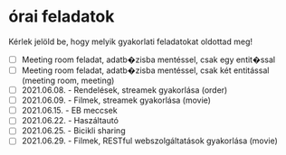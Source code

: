 # órai feladatok

Kérlek jelöld be, hogy melyik gyakorlati feladatokat oldottad meg!

* [ ] Meeting room feladat, adatb�zisba mentéssel, csak egy entit�ssal
* [ ] Meeting room feladat, adatb�zisba mentéssel, csak két entitással (meeting room, meeting)
* [ ] 2021.06.08. - Rendelések, streamek gyakorlása (order)
* [ ] 2021.06.09. - Filmek, streamek gyakorlása (movie)
* [ ] 2021.06.15. - EB meccsek
* [ ] 2021.06.22. - Haszáltautó
* [ ] 2021.06.25. - Bicikli sharing
* [ ] 2021.06.29. - Filmek, RESTful webszolgáltatások gyakorlása (movie)
